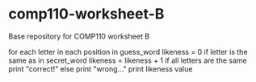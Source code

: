 # comp110-worksheet-B
Base repository for COMP110 worksheet B

for each letter in each position in guess_word
	likeness = 0
	if letter is the same as in secret_word
		likeness = likeness + 1 
		if all letters are the same
			print "correct!"
		else
			print "wrong..."
			print likeness value
     
     
     
